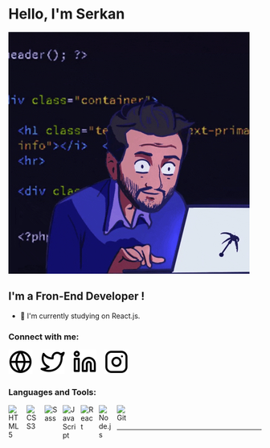 # Hello, I'm Serkan

![A crazy developer as me.](./img/me1.gif)


## I'm a Fron-End Developer  !

- 🌱 I'm currently studying on React.js.
### Connect with me:

[![website](./img/globe-light.svg)](https://serkanyaman.dev)
&nbsp;&nbsp;
[![website](./img/twitter-light.svg)](https://twitter.com/serkanyamant)
&nbsp;&nbsp;
[![website](./img/linkedin-light.svg)](https://linkedin.com/in/serkanyamanz)
&nbsp;&nbsp;
[![website](./img/instagram-light.svg)](https://instagram.com/serkanyamanz)

### Languages and Tools:


<img align="left" alt="HTML5" width="26px" src="https://cdn.jsdelivr.net/gh/devicons/devicon/icons/html5/html5-original.svg" style="padding-right:10px;" />
<img align="left" alt="CSS3" width="26px" src="https://cdn.jsdelivr.net/gh/devicons/devicon/icons/css3/css3-original.svg" style="padding-right:10px;" />
<img align="left" alt="Sass" width="26px" src="https://cdn.jsdelivr.net/gh/devicons/devicon/icons/sass/sass-original.svg" style="padding-right:10px;" />
<img align="left" alt="JavaScript" width="26px" src="https://cdn.jsdelivr.net/gh/devicons/devicon/icons/javascript/javascript-original.svg" style="padding-right:10px;" />
<img align="left" alt="React" width="26px" src="https://cdn.jsdelivr.net/gh/devicons/devicon/icons/react/react-original.svg" style="padding-right:10px;" />
<img align="left" alt="Node.js" width="26px" src="https://cdn.jsdelivr.net/gh/devicons/devicon/icons/nodejs/nodejs-original.svg" style="padding-right:10px;" />
<img align="left" alt="Git" width="26px" src="https://cdn.jsdelivr.net/gh/devicons/devicon/icons/git/git-original.svg" style="padding-right:10px;" />
<br />
<br />

---


[website]: https://serkanyaman.dev
[twitter]: https://twitter.com/serkanyamant
[instagram]: https://instagram.com/serkanyamanz
[linkedin]: www.linkedin.com/in/serkanyamanz
